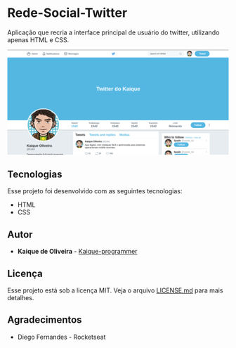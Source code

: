 # Rede-Social-Twitter
Aplicação que recria a interface principal de usuário do twitter, utilizando apenas HTML e CSS. 

![Tela Principal](https://github.com/kaique-programmer/Rede-Social-Twitter/blob/master/captura_twitter_00.png)

## Tecnologias
Esse projeto foi desenvolvido com as seguintes tecnologias:
* HTML
* CSS

## Autor

* **Kaique de Oliveira** - [Kaique-programmer](https://github.com/kaique-programmer)

## Licença
Esse projeto está sob a licença MIT. Veja o arquivo [LICENSE.md](LICENSE.md) para mais detalhes.

## Agradecimentos

* Diego Fernandes - Rocketseat

